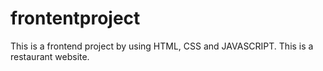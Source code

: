 # frontentproject
This is a frontend project by using HTML, CSS and JAVASCRIPT. This is a restaurant website.
